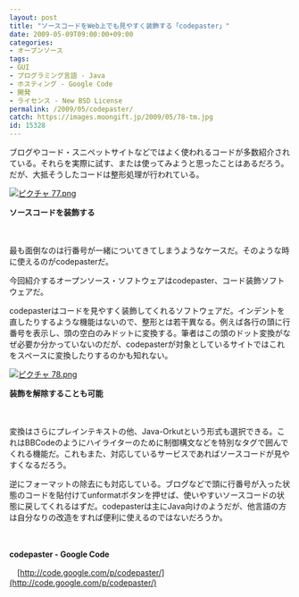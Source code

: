 ```yaml
---
layout: post
title: "ソースコードをWeb上でも見やすく装飾する「codepaster」"
date: 2009-05-09T09:00:00+09:00
categories:
- オープンソース
tags: 
- GUI
- プログラミング言語 - Java
- ホスティング - Google Code
- 開発
- ライセンス - New BSD License
permalink: /2009/05/codepaster/
catch: https://images.moongift.jp/2009/05/78-tm.jpg
id: 15328
---
```

ブログやコード・スニペットサイトなどではよく使われるコードが多数紹介されている。それらを実際に試す、または使ってみようと思ったことはあるだろう。だが、大抵そうしたコードは整形処理が行われている。

  

[![ピクチャ 77.png](https://images.moongift.jp/2009/05/77-tm.jpg)](https://images.moongift.jp/2009/05/77.png)  
  
**ソースコードを装飾する**

  

　

  

最も面倒なのは行番号が一緒についてきてしまうようなケースだ。そのような時に使えるのがcodepasterだ。

  

今回紹介するオープンソース・ソフトウェアはcodepaster、コード装飾ソフトウェアだ。

  
<!--more-->

codepasterはコードを見やすく装飾してくれるソフトウェアだ。インデントを直したりするような機能はないので、整形とは若干異なる。例えば各行の頭に行番号を表示し、頭の空白のみドットに変換する。筆者はこの頭のドット変換がなぜ必要か分かっていないのだが、codepasterが対象としているサイトではこれをスペースに変換したりするのかも知れない。

  

[![ピクチャ 78.png](https://images.moongift.jp/2009/05/78-tm.jpg)](https://images.moongift.jp/2009/05/78.png)  
  
**装飾を解除することも可能**

  

　

  

変換はさらにプレインテキストの他、Java-Orkutという形式も選択できる。これはBBCodeのようにハイライターのために制御構文などを特別なタグで囲んでくれる機能だ。これもまた、対応しているサービスであればソースコードが見やすくなるだろう。

  

逆にフォーマットの除去にも対応している。ブログなどで頭に行番号が入った状態のコードを貼付けてunformatボタンを押せば、使いやすいソースコードの状態に戻してくれるはずだ。codepasterは主にJava向けのようだが、他言語の方は自分なりの改造をすれば便利に使えるのではないだろうか。

  

　

  

**codepaster - Google Code**  
  
　[http://code.google.com/p/codepaster/](http://code.google.com/p/codepaster/)

  
